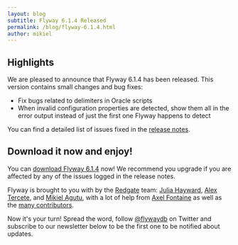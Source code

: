 ```yaml
---
layout: blog
subtitle: Flyway 6.1.4 Released
permalink: /blog/flyway-6.1.4.html
author: mikiel
---
```


## Highlights

We are pleased to announce that Flyway 6.1.4 has been released. This version contains small changes and bug fixes:

- Fix bugs related to delimiters in Oracle scripts
- When invalid configuration properties are detected, show them all in the error output instead of just the first one Flyway happens to detect

You can find a detailed list of issues fixed in the [release notes](/documentation/learnmore/releaseNotes#6.1.4).

## Download it now and enjoy!

You can [download Flyway 6.1.4](/download) now! We recommend you upgrade if you are affected by any
of the issues logged in the release notes.

Flyway is brought to you with <i class="fa fa-heart"></i> by the [Redgate](https://red-gate.com) team:
[Julia Hayward](https://twitter.com/Julia_Hayward),
[Alex Tercete](https://twitter.com/alextercete), and [Mikiel Agutu](https://twitter.com/mikielagutu),
with a lot of help from [Axel Fontaine](https://twitter.com/axelfontaine)
as well as the [many contributors](/documentation/contribute/hallOfFame).

Now it's your turn! Spread the word, follow [@flywaydb](https://twitter.com/flywaydb) on Twitter and
subscribe to our newsletter below to be the first one to be notified about updates.